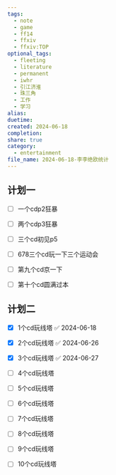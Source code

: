 ```yaml
---  
tags:  
  - note  
  - game  
  - ff14  
  - ffxiv  
  - ffxiv:TOP  
optional_tags:  
  - fleeting  
  - literature  
  - permanent  
  - iwhr  
  - 引江济淮  
  - 珠三角  
  - 工作  
  - 学习  
alias:   
duetime:   
created: 2024-06-18  
completion:   
share: true  
category:  
  - entertainment  
file_name: 2024-06-18-李李绝欧统计  
---  
```

  
## 计划一  
  
- [ ] 一个cdp2狂暴  
- [ ] 两个cdp3狂暴  
- [ ] 三个cd初见p5  
- [ ] 678三个cd玩一下三个运动会  
- [ ] 第九个cd京一下  
- [ ] 第十个cd圆满过本  
  
## 计划二  
  
- [x] 1个cd玩线塔 ✅ 2024-06-18  
- [x] 2个cd玩线塔 ✅ 2024-06-26  
- [x] 3个cd玩线塔 ✅ 2024-06-27  
- [ ] 4个cd玩线塔  
- [ ] 5个cd玩线塔  
- [ ] 6个cd玩线塔  
- [ ] 7个cd玩线塔  
- [ ] 8个cd玩线塔  
- [ ] 9个cd玩线塔  
- [ ] 10个cd玩线塔